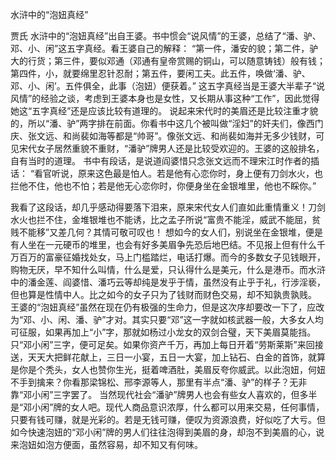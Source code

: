 水浒中的“泡妞真经”

贾氏
水浒中的“泡妞真经”出自王婆。书中惯会“说风情”的王婆，总结了“潘、驴、邓、小、闲”这五字真经。看王婆自己的解释：
“第一件，潘安的貌；第二件，驴大的行货；第三件，要似邓通（邓通有皇帝赏赐的铜山，可以随意铸钱）般有钱；第四件，小，就要绵里忍针忍耐；第五件，要闲工夫。此五件，唤做‘潘、驴、邓、小、闲’。五件俱全，此事（泡妞）便获着。”
这五字真经当是王婆大半辈子“说风情”的经验之谈，考虑到王婆本身也是女性，又长期从事这种“工作”，因此觉得她这“五字真经”还是应该比较有道理的。
说起来宋代时的美眉还是比较注重才貌的，所以“潘、驴”两字排在前面。你看书中这几个被叫做“淫妇”的奸夫们，像西门庆、张文远、和尚裴如海等都是“帅哥”。像张文远、和尚裴如海并无多少钱财，可见宋代女子居然重貌不重财，“潘驴”牌男人还是比较受欢迎的。王婆的这般排名，自有当时的道理。
书中有段话，是说道阎婆惜只念张文远而不理宋江时作者的插话：
“看官听说，原来这色最是怕人。若是他有心恋你时，身上便有刀剑水火，也拦他不住，他也不怕；若是他无心恋你时，你便身坐在金银堆里，他也不睬你。”

我看了这段话，却几乎感动得要落下泪来，原来宋代女人们直如此重情重义！刀剑水火也拦不住，金堆银堆也不能诱，比之孟子所说“富贵不能淫，威武不能屈，贫贱不能移”又差几何？其情可敬可叹也！
想如今的女人们，别说坐在金银堆，便是有人坐在一元硬币的堆里，也会有好多美眉争先恐后地巴结。不见报上但有什么千万百万的富豪征婚找处女，马上门槛踏烂，电话打爆。而今的多数女子见钱眼开，购物无厌，早不知什么叫情，什么是爱，只认得什么是美元，什么是港币。而水浒中的潘金莲、阎婆惜、潘巧云等却纯是发乎于情，虽然没有止乎于礼，行涉淫亵，但也算是性情中人。比之如今的女子只为了钱财而财色交易，却不知孰贵孰贱。
王婆的“泡妞真经”虽然在现在仍有极强的生命力，但是这次序却要改一下了，应改为“邓、小、闲、潘、驴”才对。其实只要“邓”这一字就如核武器一般，大多女人均可征服，如果再加上“小”字，那就如杨过小龙女的双剑合璧，天下美眉莫能挡。只“邓小闲”三字，便可足矣。如果你资产千万，再加上每日开着“劳斯莱斯”来回接送，天天大把鲜花献上，三日一小宴，五日一大宴，加上钻石、白金的首饰，就算是你是个秃头，女人也赞你生光，挺着啤酒肚，美眉反夸你威武。以此泡妞，何妞不手到擒来？你看那梁锦松、邢李源等人，那里有半点“潘、驴”的样子？无非靠“邓小闲”三字罢了。
当然现代社会“潘驴”牌男人也会有些女人喜欢的，但多半是“邓小闲”牌的女人吧。现代人商品意识浓厚，什么都可以用来交易，任何事情，只要有钱可赚，就是光彩的。若是无钱可赚，便叹为资源浪费，好似吃了大亏。但如今快速泡妞的“邓小闲”牌的男人们往往泡得到美眉的身，却泡不到美眉的心，说来泡妞如泡方便面，虽然容易，却不知又有何味。
